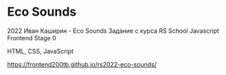 # Eco Sounds

2022 Иван Каширин - Eco Sounds Задание с курса RS School Javascript Frontend Stage 0

HTML, CSS, JavaScript

https://frontend200tb.github.io/rs2022-eco-sounds/
